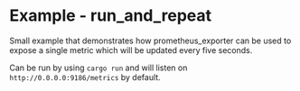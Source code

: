 # Example - run_and_repeat

Small example that demonstrates how prometheus_exporter can be used to expose a
single metric which will be updated every five seconds.

Can be run by using `cargo run` and will listen on `http://0.0.0.0:9186/metrics`
by default.
